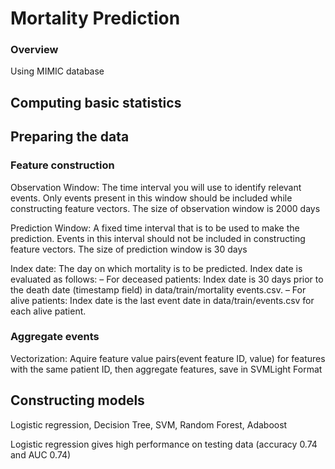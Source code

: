 # Mortality Prediction
### Overview

Using MIMIC database
## Computing basic statistics
## Preparing the data 
### Feature construction
Observation Window: The time interval you will use to identify relevant events. Only
events present in this window should be included while constructing feature vectors.
The size of observation window is 2000 days

Prediction Window: A fixed time interval that is to be used to make the prediction.
Events in this interval should not be included in constructing feature vectors. The size
of prediction window is 30 days

Index date: The day on which mortality is to be predicted. Index date is evaluated as  follows:
– For deceased patients: Index date is 30 days prior to the death date (timestamp field) in data/train/mortality events.csv.
– For alive patients: Index date is the last event date in data/train/events.csv for each alive patient.
### Aggregate events
Vectorization: Aquire feature value pairs(event feature ID, value) for features with the same patient ID, then aggregate features, save in SVMLight Format

## Constructing models 
Logistic regression, Decision Tree, SVM, Random Forest, Adaboost

Logistic regression gives high performance on testing data (accuracy 0.74 and AUC 0.74)
